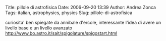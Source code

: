 Title: pillole di astrofisica
Date: 2006-09-20 13:39
Author: Andrea Zonca
Tags: italian, astrophysics, physics
Slug: pillole-di-astrofisica

<p>
 curiosita' ben spiegate da annibale d'ercole, interessante l'idea di avere un livello base e un livello avanzato
 <br/>
 <a href="http://www.bo.astro.it/sait/spigolature/spigostart.html" target="_blank" title="spigolature astronomiche">
  http://www.bo.astro.it/sait/spigolature/spigostart.html
 </a>
</p>